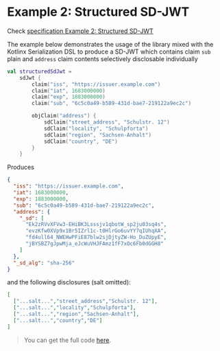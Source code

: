 <!--- TEST_NAME ExampleStructuredSdJwt01Test --> 

# Example 2: Structured SD-JWT

Check [specification Example 2: Structured SD-JWT](https://www.ietf.org/archive/id/draft-ietf-oauth-selective-disclosure-jwt-08.html#name-example-structured-sd-jwt)

The example below demonstrates the usage of the library mixed with the Kotlinx Serialization DSL
to produce a SD-JWT which contains claim `sub` plain and `address` claim contents selectively disclosable individually

<!--- INCLUDE
import eu.europa.ec.eudi.sdjwt.dsl.sdjwt.values.sdJwt
-->

```kotlin
val structuredSdJwt =
    sdJwt {
        claim("iss", "https://issuer.example.com")
        claim("iat", 1683000000)
        claim("exp", 1883000000)
        claim("sub", "6c5c0a49-b589-431d-bae7-219122a9ec2c")

        objClaim("address") {
            sdClaim("street_address", "Schulstr. 12")
            sdClaim("locality", "Schulpforta")
            sdClaim("region", "Sachsen-Anhalt")
            sdClaim("country", "DE")
        }
    }
```

Produces

```json
{
  "iss": "https://issuer.example.com",
  "iat": 1683000000,
  "exp": 1883000000,
  "sub": "6c5c0a49-b589-431d-bae7-219122a9ec2c",
  "address": {
    "_sd": [
      "Ek2zRVvXFVw3-EHiBK3Lsssjv1qbotW_sp2ju03sq4s",
      "evzKfw0XVp9x1Br5IZrl1c-t0HlrGo6uvYY7qIUhqXA",
      "fd4ull64_NWEHwPFiE87blw2sjDjtyZW-Ho_DuZUpyE",
      "jBYSBZ7gJpwMja_eJcWuVHJFAmz1fF7xOc6Fb0dGGH8"
    ]
  },
  "_sd_alg": "sha-256"
}
```

and the following disclosures (salt omitted):

```json 
[
  ["...salt...","street_address","Schulstr. 12"],
  ["...salt...","locality","Schulpforta"],
  ["...salt...","region","Sachsen-Anhalt"],
  ["...salt...","country","DE"]
]
```

> You can get the full code [here](../../src/test/kotlin/eu/europa/ec/eudi/sdjwt/examples/ExampleStructuredSdJwt01.kt).

<!--- TEST structuredSdJwt.assertThat("Example 2: Structured SD-JWT", 4) -->
